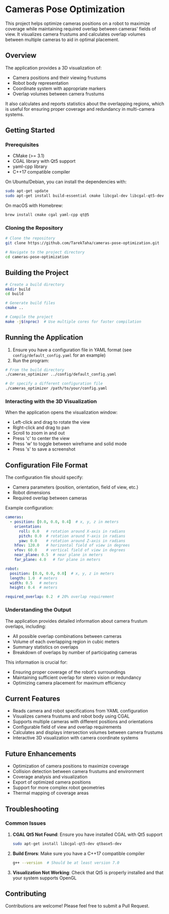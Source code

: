 # Cameras Pose Optimization

This project helps optimize cameras positions on a robot to maximize coverage while maintaining required overlap between cameras' fields of view. It visualizes camera frustums and calculates overlap volumes between multiple cameras to aid in optimal placement.

## Overview

The application provides a 3D visualization of:
- Camera positions and their viewing frustums
- Robot body representation
- Coordinate system with appropriate markers
- Overlap volumes between camera frustums

It also calculates and reports statistics about the overlapping regions, which is useful for ensuring proper coverage and redundancy in multi-camera systems.

## Getting Started

### Prerequisites

- CMake (>= 3.1)
- CGAL library with Qt5 support
- yaml-cpp library
- C++17 compatible compiler

On Ubuntu/Debian, you can install the dependencies with:
```bash
sudo apt-get update
sudo apt-get install build-essential cmake libcgal-dev libcgal-qt5-dev libyaml-cpp-dev qtbase5-dev
```

On macOS with Homebrew:
```bash
brew install cmake cgal yaml-cpp qt@5
```

### Cloning the Repository

```bash
# Clone the repository
git clone https://github.com/TarekTaha/cameras-pose-optimization.git

# Navigate to the project directory
cd cameras-pose-optimization
```

## Building the Project

```bash
# Create a build directory
mkdir build
cd build

# Generate build files
cmake ..

# Compile the project
make -j$(nproc)  # Use multiple cores for faster compilation
```

## Running the Application

1. Ensure you have a configuration file in YAML format (see `config/default_config.yaml` for an example)
2. Run the program:
```bash
# From the build directory
./cameras_optimizer ../config/default_config.yaml

# Or specify a different configuration file
./cameras_optimizer /path/to/your/config.yaml
```

### Interacting with the 3D Visualization

When the application opens the visualization window:
- Left-click and drag to rotate the view
- Right-click and drag to pan
- Scroll to zoom in and out
- Press 'c' to center the view
- Press 'w' to toggle between wireframe and solid mode
- Press 's' to save a screenshot

## Configuration File Format

The configuration file should specify:
- Camera parameters (position, orientation, field of view, etc.)
- Robot dimensions
- Required overlap between cameras

Example configuration:
```yaml
cameras:
  - position: [0.0, 0.0, 0.4]  # x, y, z in meters
    orientation:
      roll: 0.0   # rotation around X-axis in radians
      pitch: 0.0  # rotation around Y-axis in radians
      yaw: 0.0    # rotation around Z-axis in radians
    hfov: 120.0   # horizontal field of view in degrees
    vfov: 60.0    # vertical field of view in degrees
    near_plane: 0.5  # near plane in meters
    far_plane: 4.0   # far plane in meters

robot:
  position: [0.0, 0.0, 0.0]  # x, y, z in meters
  length: 1.0  # meters
  width: 0.5   # meters
  height: 0.4  # meters

required_overlap: 0.2  # 20% overlap requirement
```

### Understanding the Output

The application provides detailed information about camera frustum overlaps, including:
- All possible overlap combinations between cameras
- Volume of each overlapping region in cubic meters
- Summary statistics on overlaps
- Breakdown of overlaps by number of participating cameras

This information is crucial for:
- Ensuring proper coverage of the robot's surroundings
- Maintaining sufficient overlap for stereo vision or redundancy
- Optimizing camera placement for maximum efficiency

## Current Features

- Reads camera and robot specifications from YAML configuration
- Visualizes camera frustums and robot body using CGAL
- Supports multiple cameras with different positions and orientations
- Configurable field of view and overlap requirements
- Calculates and displays intersection volumes between camera frustums
- Interactive 3D visualization with camera coordinate systems

## Future Enhancements

- Optimization of camera positions to maximize coverage
- Collision detection between camera frustums and environment
- Coverage analysis and visualization
- Export of optimized camera positions
- Support for more complex robot geometries
- Thermal mapping of coverage areas

## Troubleshooting

### Common Issues

1. **CGAL Qt5 Not Found**: Ensure you have installed CGAL with Qt5 support
   ```bash
   sudo apt-get install libcgal-qt5-dev qtbase5-dev
   ```

2. **Build Errors**: Make sure you have a C++17 compatible compiler
   ```bash
   g++ --version  # Should be at least version 7.0
   ```

3. **Visualization Not Working**: Check that Qt5 is properly installed and that your system supports OpenGL

## Contributing

Contributions are welcome! Please feel free to submit a Pull Request. 